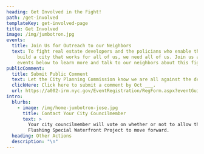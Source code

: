```yaml
---
heading: Get Involved in the Fight!
path: /get-involved
templateKey: get-involved-page
title: Get Involved
image: /img/jumbotron.jpg
events:
  title: Join Us for Outreach to our Neighbors
  text: To fight real estate developers and the policians who enable them, to
    build a city that works for all of us, we need all of us. Join us at the
    events below to learn more and talk to our neighbors about this fight.
publicComment:
  title: Submit Public Comment
  text: Let the City Planning Commission know we are all against the development.
  clickHere: Click here to submit a comment by Oct ___.
  url: https://a002-irm.nyc.gov/EventRegistration/RegForm.aspx?eventGuid=fa206f3d-6400-4a95-8b39-87b1bfa975ef
intro:
  blurbs:
    - image: /img/home-jumbotron-jose.jpg
      title: Contact Your City Councilmember
      text: >
        Your city councilmember will vote on whether or not to allow the
        Flushing Special Waterfront Project to move forward.
  heading: Other Actions
  description: "\n"
---
```

